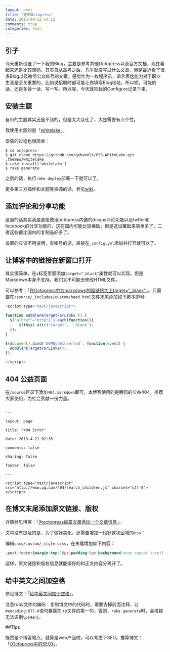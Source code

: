 ```yaml
---
layout: post
title: "定制Octopress"
date: 2013-09-22 14:12
comments: true
categories: tech
---
```


## 引子 ##

今天重新设置了一下我的Blog，主要是参考其他Octopress以及官方文档，现在看起来还是比较漂亮。其实自从高考之后，几乎就没写过什么文章，但是最近看了很多Blog以及微信公众帐号的文章，感觉作为一枚程序员，语言表达能力对于职业生涯是至关重要的，比如说招聘时都可能让你填写Blog地址。所以呢，可能的话，还是多读一读、写一写。所以呢，今天就把我的Configure记录下来。

<!-- more -->

## 安装主题 ##

自带的主题其实还是不错的，但是太大众化了，太是需要有点个性。

我使用主题的是「[whitelake](https://github.com/gehaxelt/CSS-WhiteLake)」。

安装的过程也很简单：

```
$ cd octopress
$ git clone https://github.com/gehaxelt/CSS-WhiteLake.git .themes/whitelake
$ rake install['whitelake']
$ rake generate
```

之后的话，执行`rake deploy`部署一下就可以了。

更多第三方插件和主题等资源的话，参见[wiki](https://github.com/imathis/octopress/wiki)。

## 添加评论和分享功能 ##

这里的话其实我是直接使用octopress内置的disqus评论功能以及twtter和facebook的分享功能的，这在国内可能比较稀缺，但是这设置起来简单多了，二者这些都比国内的复制品好多了。

设置的应该不用说明，有帐号的话，直接在`_config.yml`添加并打开就可以了。

## 让博客中的链接在新窗口打开 ##

其实很简单，在`a`标签里面添加`target="_black"`属性就可以实现。但是Markdown本身不支持，我们又不可能去修改HTML文件。

可以参考：「[在Octopress中为markdown的超链接加上target="_blank"](http://www.blogjava.net/lishunli/archive/2013/01/20/394478.html)」。只需要在`/source/_includes/custom/head.html`文件末尾添加如下脚本即可:
``` javascript
<script type="text/javascript">

function addBlankTargetForLinks () {
  $('a[href^="http"]').each(function(){
      $(this).attr('target', '_blank');
  });
}

$(document).bind('DOMNodeInserted', function(event) {
  addBlankTargetForLinks();
});

</script>

```

## 404 公益页面 ##

在`/source`目录下添加`404.markdown`即可。本博客使用的是腾讯的公益404，推荐大家使用，为社会贡献一份力量。

```

---

layout: page

title: "404 Error"

date: 2013-4-21 02:35

comments: false

sharing: false

footer: false

---

<script type="text/javascript" src="http://www.qq.com/404/search_children.js" charset="utf-8"></script>

```

## 在博文末尾添加原文链接、版权 ##

详情参见博客：「[为octopress每篇文章添加一个文章信息](http://codemacro.com/2012/07/26/post-footer-plugin-for-octopress/)」。

文中没有提及的是，为了做好美化，还需要增加一段针这块区域的css：

编辑`sass/custom/_style.scss`，在末尾增加如下内容： 

``` css
.post-footer{margin-top:10px;padding:5px;background:none repeat scroll 0pt 0pt #eee;font-size:90%;color:gray}
```

这样，原文链接和版权信息就能很好的和正文内容分离开了。

## 给中英文之间加空格 ##

参见博文：「[给中英文间加个空格](http://xoyo.name/2012/04/auto-spacing-for-octopress/)」。

注意ruby文件的编码：复制博文中的代码时，需要去掉前面注释，让`#encoding:UTF-8`语句暴露在.rb文件的第一句。否则，`rake generate`时，会报错无法识别`\p{Han}`。

##Tips

既然是个博客站点，就算是web产品啦，可以考虑下SEO。推荐博文：「[《Octopress中的SEO》](http://codemacro.com/2012/09/06/octopress-seo/)」。
